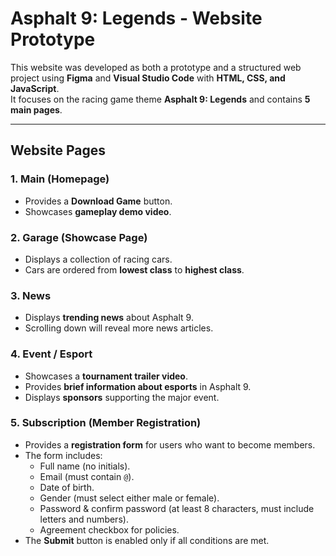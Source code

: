 # Asphalt 9: Legends - Website Prototype

This website was developed as both a prototype and a structured web project using **Figma** and **Visual Studio Code** with **HTML, CSS, and JavaScript**.  
It focuses on the racing game theme **Asphalt 9: Legends** and contains **5 main pages**.

---

## Website Pages

### 1. Main (Homepage)
- Provides a **Download Game** button.  
- Showcases **gameplay demo video**.

### 2. Garage (Showcase Page)
- Displays a collection of racing cars.  
- Cars are ordered from **lowest class** to **highest class**.

### 3. News
- Displays **trending news** about Asphalt 9.  
- Scrolling down will reveal more news articles.

### 4. Event / Esport
- Showcases a **tournament trailer video**.  
- Provides **brief information about esports** in Asphalt 9.  
- Displays **sponsors** supporting the major event.

### 5. Subscription (Member Registration)
- Provides a **registration form** for users who want to become members.  
- The form includes:
  - Full name (no initials).  
  - Email (must contain `@`).  
  - Date of birth.  
  - Gender (must select either male or female).  
  - Password & confirm password (at least 8 characters, must include letters and numbers).  
  - Agreement checkbox for policies.  
- The **Submit** button is enabled only if all conditions are met.  


